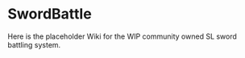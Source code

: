 # SwordBattle


Here is the placeholder Wiki for the WIP community owned SL sword battling system.  
